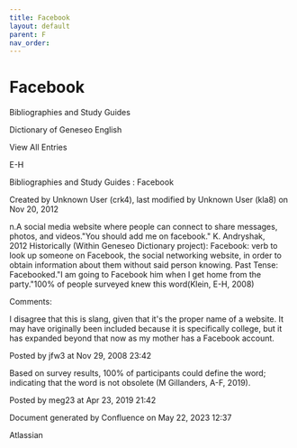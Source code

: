 ```yaml
---
title: Facebook
layout: default
parent: F
nav_order:
---
```


# Facebook

Bibliographies and Study Guides

Dictionary of Geneseo English

View All Entries

E-H

Bibliographies and Study Guides : Facebook

Created by  Unknown User (crk4), last modified by  Unknown User (kla8) on Nov 20, 2012

n.A social media website where people can connect to share messages, photos, and videos.&quot;You should add me on facebook.&quot; K. Andryshak, 2012 Historically (Within Geneseo Dictionary project): Facebook: verb to look up someone on Facebook, the social networking website, in order to obtain information about them without said person knowing. Past Tense: Facebooked.&quot;I am going to Facebook him when I get home from the party.&quot;100% of people surveyed knew this word(Klein, E-H, 2008)

Comments:

I disagree that this is slang, given that it's the proper name of a website. It may have originally been included because it is specifically college, but it has expanded beyond that now as my mother has a Facebook account.

Posted by jfw3 at Nov 29, 2008 23:42

Based on survey results, 100% of participants could define the word; indicating that the word is not obsolete (M Gillanders, A-F, 2019).

Posted by meg23 at Apr 23, 2019 21:42

Document generated by Confluence on May 22, 2023 12:37

Atlassian
